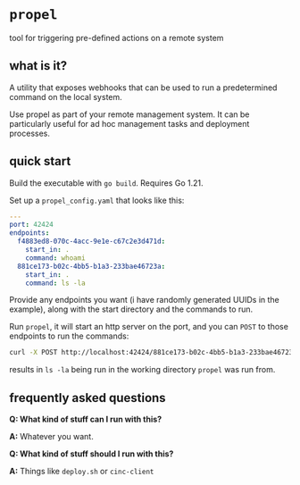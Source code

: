 # `propel`

tool for triggering pre-defined actions on a remote system

## what is it?

A utility that exposes webhooks that can be used to run a predetermined command
on the local system.

Use propel as part of your remote management system.
It can be particularly useful for ad hoc management tasks and deployment
processes.

## quick start

Build the executable with `go build`.
Requires Go 1.21.

Set up a `propel_config.yaml` that looks like this:

```yaml
---
port: 42424
endpoints:
  f4883ed8-070c-4acc-9e1e-c67c2e3d471d:
    start_in: .
    command: whoami
  881ce173-b02c-4bb5-b1a3-233bae46723a:
    start_in: .
    command: ls -la
```

Provide any endpoints you want (i have randomly generated UUIDs in the example),
along with the start directory and the commands to run.

Run `propel`, it will start an http server on the port, and you can `POST` to
those endpoints to run the commands:

```bash
curl -X POST http://localhost:42424/881ce173-b02c-4bb5-b1a3-233bae46723a
```

results in `ls -la` being run in the working directory `propel` was run from.

## frequently asked questions

**Q: What kind of stuff can I run with this?**

**A:** Whatever you want.

**Q: What kind of stuff should I run with this?**

**A:** Things like `deploy.sh` or `cinc-client`
